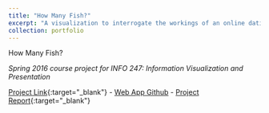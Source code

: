 ```yaml
---
title: "How Many Fish?"
excerpt: "A visualization to interrogate the workings of an online dating algorithm. (Spring 2016)<br/><img src='/images/500x300.png'>"
collection: portfolio
---
```


How Many Fish?

_Spring 2016 course project for INFO 247: Information Visualization and Presentation_

[Project Link](http://howmanyfish.herokuapp.com/){:target="_blank"} - [Web App Github](http://github.com/pdglenn/HowManyFish) - [Project Report](/files/HMF_S16_finalreport.pdf){:target="_blank"}
